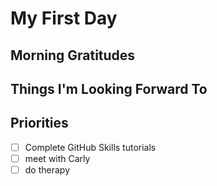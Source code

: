 # My First Day
## Morning Gratitudes
## Things I'm Looking Forward To
## Priorities
- [ ] Complete GitHub Skills tutorials
- [ ] meet with Carly
- [ ] do therapy
